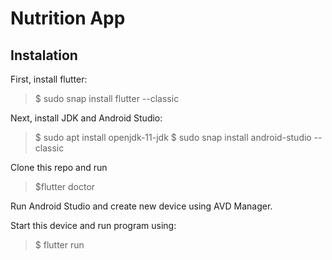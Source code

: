 # Nutrition App


## Instalation
First, install flutter:
>$ sudo snap install flutter --classic

Next, install JDK and Android Studio:
>$ sudo apt install openjdk-11-jdk
>$ sudo snap install android-studio --classic

Clone this repo and run 
>$flutter doctor

Run Android Studio and create new device using AVD Manager.

Start this device and run program using:
>$ flutter run
